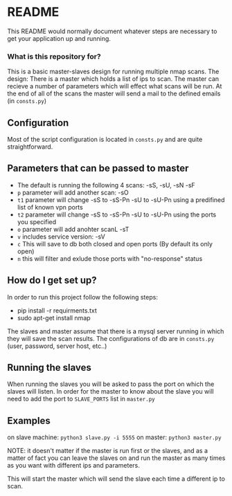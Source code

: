 # README #

This README would normally document whatever steps are necessary to get your application up and running.

### What is this repository for? ###

This is a basic master-slaves design for running multiple nmap scans.
The design:
There is a master which holds a list of ips to scan.
The master can recieve a number of parameters which will effect what scans will be run.
At the end of all of the scans the master will send a mail to the defined emails (in `consts.py`)

## Configuration
Most of the script configuration is located in `consts.py` and are quite straightforward.

## Parameters that can be passed to master
* The default is running the following 4 scans: -sS, -sU, -sN -sF
* `p` parameter will add another scan: -sO
* `t1` parameter will change -sS to -sS-Pn -sU to -sU-Pn using a predifined list of known vpn ports 
* `t2` parameter will change -sS to -sS-Pn -sU to -sU-Pn using the ports you specified
* `o` parameter will add anohter scanL -sT
* `v` includes service version: -sV
* `c` This will save to db both closed and open ports (By default its only open)
* `n` this will filter and exlude those ports with "no-response" status

## How do I get set up?
In order to run this project follow the following steps:
* pip install -r requirments.txt
* sudo apt-get install nmap

The slaves and master assume that there is a mysql server running in which they will save the scan results.
The configurations of db are in `consts.py` (user, password, server host, etc..)

## Running the slaves
When running the slaves you will be asked to pass the port on which the slaves will listen.
In order for the master to know about the slave you will need to add the port to `SLAVE_PORTS` list in `master.py`

## Examples
on slave machine: `python3 slave.py -i 5555`
on master: `python3 master.py`

NOTE: it doesn't matter if the master is run first or the slaves, and as a matter of fact you can leave the slaves on and run the master
as many times as you want with different ips and parameters.

This will start the master which will send the slave each time a different ip to scan.